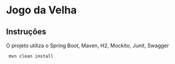 # Jogo da Velha

## Instruções

O projeto utiliza o Spring Boot, Maven, H2, Mockito, Junit, Swagger


```
 mvn clean install
```


